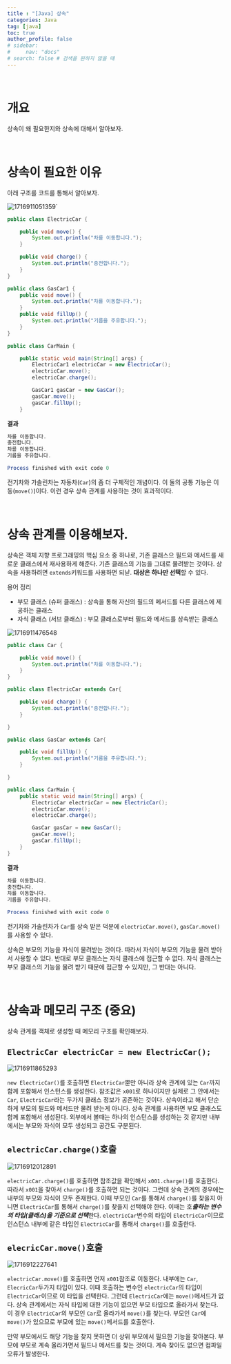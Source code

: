 ```yaml
---
title : "[Java] 상속"
categories: Java
tag: [java]
toc: true
author_profile: false
# sidebar:
#     nav: "docs"
# search: false # 검색을 원하지 않을 때
---
```

&nbsp;

# 개요

상속이 왜 필요한지와 상속에 대해서 알아보자.

&nbsp;

# 상속이 필요한 이유

아래 구조를 코드를 통해서 알아보자.

![1716911051359]({{site.url}}/images/2024-05-28-java-extend/1716911051359.png)`

```java
public class ElectricCar {

    public void move() {
        System.out.println("차를 이동합니다.");
    }

    public void charge() {
        System.out.println("충전합니다.");
    }
}
```

```java
public class GasCar1 {
    public void move() {
        System.out.println("차를 이동합니다.");
    }
    public void fillUp() {
        System.out.println("기름을 주유합니다.");
    }
}
```

```java
public class CarMain {

    public static void main(String[] args) {
        ElectricCar1 electricCar = new ElectricCar();
        electricCar.move();
        electricCar.charge();

        GasCar1 gasCar = new GasCar();
        gasCar.move();
        gasCar.fillUp();
    }
```

**결과**

```java
차를 이동합니다.
충전합니다.
차를 이동합니다.
기름을 주유합니다.

Process finished with exit code 0

```

전기차와 가솔린차는 자동차(`Car`)의 좀 더 구체적인 개념이다. 이 둘의 공통 기능은 이동(`move()`)이다. 이런 경우 상속 관계를 사용하는 것이 효과적이다.

&nbsp;

# 상속 관계를 이용해보자.

상속은 객체 지향 프로그래밍의 핵심 요소 중 하나로, 기존 클래스으 필드와 메서드를 새로운 클래스에서 재사용하게 해준다. 기존 클래스의 기능을 그대로 물려받는 것이다. 상속을 사용하려면 `extends`키워드를 사용하면 되낟. **대상은 하나만 선택**할 수 있다.

용어 정리

- 부모 클래스 (슈퍼 클래스) : 상속을 통해 자신의 필드의 메서드를 다른 클래스에 제공하는 클래스
- 자식 클래스 (서브 클래스) : 부모 클래스로부터 필드와 메서드를 상속받는 클래스

![1716911476548]({{site.url}}/images/2024-05-28-java-extend/1716911476548.png)

```java
public class Car {

    public void move() {
        System.out.println("차를 이동합니다.");
    }
}
```

```java
public class ElectricCar extends Car{

    public void charge() {
        System.out.println("충전합니다.");
    }

}

```

```java
public class GasCar extends Car{

    public void fillUp() {
        System.out.println("기름을 주유합니다.");
    }

}

```

```java
public class CarMain {
    public static void main(String[] args) {
        ElectricCar electricCar = new ElectricCar();
        electricCar.move();
        electricCar.charge();

        GasCar gasCar = new GasCar();
        gasCar.move();
        gasCar.fillUp();
    }
}
```

**결과**

```java
차를 이동합니다.
충전합니다.
차를 이동합니다.
기름을 주유합니다.

Process finished with exit code 0

```

전기차와 가솔린차가 `Car`를 상속 받은 덕분에 `electricCar.move()`, `gasCar.move()`를 사용할 수 있다.

상속은 부모의 기능을 자식이 물려받는 것이다. 따라서 자식이 부모의 기능을 물려 받아서 사용할 수 있다. 반대로 부모 클래스는 자식 클래스에 접근할 수 없다. 자식 클래스는 부모 클래스의 기능을 물려 받기 때문에 접근할 수 있지만, 그 반대는 아니다.

&nbsp;

# 상속과 메모리 구조 (중요)

상속 관계를 객체로 생성할 때 메모리 구조를 확인해보자.

## `ElectricCar electricCar = new ElectricCar();`

![1716911865293]({{site.url}}/images/2024-05-28-java-extend/1716911865293.png)

`new ElectricCar()`를 호출하면 `ElectricCar`뿐만 아니라 상속 관계에 있는 `Car`까지 함께 포함해서 인스턴스를 생성한다. 참조값은 `x001`로 하나이지만 실제로 그 안에서는 `Car`, `ElectricCar`라는 두가지 클래스 정보가 공존하는 것이다. 상속이라고 해서 단순하게 부모의 필드와 메서드만 물려 받는게 아니다. 상속 관계를 사용하면 부모 클래스도 함께 포함해서 생성된다. 외부에서 볼때는 하나의 인스턴스를 생성하는 것 같지만 내부에서는 부모와 자식이 모두 생성되고 공간도 구분된다.

## `electricCar.charge()`호출

![1716912012891]({{site.url}}/images/2024-05-28-java-extend/1716912012891.png)

`electricCar.charge()`를 호출하면 참조값을 확인해서 `x001.charge()`를 호출한다. 따라서 `x001`을 찾아서 `charge()`를 호출하면 되는 것이다. 그런데 상속 관계의 경우에는 내부의 부모와 자식이 모두 존재한다. 이때 부모인 `Car`를 통해서 `charge()`를 찾을지 아니면 `ElectricCar`를 통해서 `charge()`를 찾을지 선택해야 한다. 이때는 호***출하는 변수의 타입(클래스)을 기준으로 선택***한다. `electricCar`변수의 타입이 `ElectricCar`이므로 인스턴스 내부에 같은 타입인 `ElectricCar`를 통해서 `charge()`를 호출한다.

## `elecricCar.move()`호출

![1716912227641]({{site.url}}/images/2024-05-28-java-extend/1716912227641.png)

`electricCar.move()`를 호출하면 먼저 `x001`참조로 이동한다. 내부에는 `Car`, `ElecricCar`두가지 타입이 있다. 이때 호출하는 변수인 `electricCar`의 타입이 `ElectricCar`이므로 이 타입을 선택한다. 그런데 `ElectricCar`에는 `move()`메서드가 없다. 상속 관계에서는 자식 타입에 대한 기능이 없으면 부모 타입으로 올라가서 찾는다. 이 경우 `ElectricCar`의 부모인 `Car`로 올라가서 `move()`를 찾는다. 부모인 `Car`에 `move()`가 있으므로 부모에 있는 `move()`메서드를 호출한다.

만약 부모에서도 해당 기능을 찾지 못하면 더 상위 부모에서 필요한 기능을 찾아본다. 부모에 부모로 계속 올라가면서 필드나 메서드를 찾는 것이다. 계속 찾아도 없으면 컴파일 오류가 발생한다.
